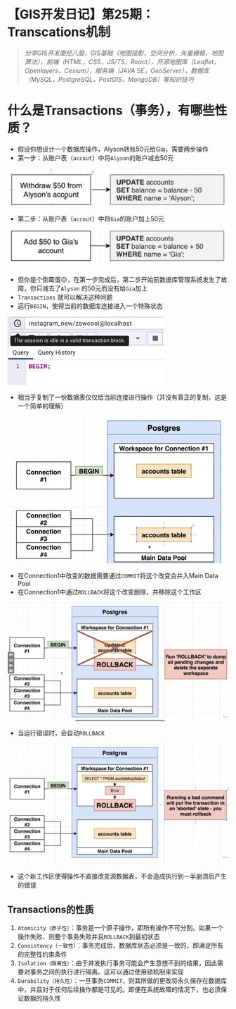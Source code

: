 # 【GIS开发日记】第25期： Transcations机制

> *分享GIS开发面经八股，GIS基础（地图投影，空间分析，矢量栅格，地图算法），前端（HTML，CSS，JS/TS，React），开源地图库（Leaflet，Openlayers，Cesium），服务端（JAVA SE，GeoServer），数据库（MySQL，PostgreSQL，PostGIS，MongoDB）等知识技巧*
> 

# 什么是Transactions（事务），有哪些性质？

- 假设你想设计一个数据库操作，Alyson转账50元给Gia，需要两步操作
- 第一步：从账户表（`accout`）中将`Alyson`的账户减去50元

![Untitled](%E3%80%90GIS%E5%BC%80%E5%8F%91%E6%97%A5%E8%AE%B0%E3%80%91%E7%AC%AC25%E6%9C%9F%EF%BC%9A%20Transcations%E6%9C%BA%E5%88%B6%200ff3d1efba5f45e68fc6982b632b4ba0/Untitled.png)

- 第二步：从账户表（`accout`）中将`Gia`的账户加上50元

![Untitled](%E3%80%90GIS%E5%BC%80%E5%8F%91%E6%97%A5%E8%AE%B0%E3%80%91%E7%AC%AC25%E6%9C%9F%EF%BC%9A%20Transcations%E6%9C%BA%E5%88%B6%200ff3d1efba5f45e68fc6982b632b4ba0/Untitled%201.png)

- 但你是个倒霉蛋😓，在第一步完成后，第二步开始前数据库管理系统发生了故障，你只减去了`Alyson` 的50元而没有给`Gia`加上
- `Transactions` 就可以解决这种问题
- 运行`BEGIN`，使得当前的数据库连接进入一个特殊状态

![Untitled](%E3%80%90GIS%E5%BC%80%E5%8F%91%E6%97%A5%E8%AE%B0%E3%80%91%E7%AC%AC25%E6%9C%9F%EF%BC%9A%20Transcations%E6%9C%BA%E5%88%B6%200ff3d1efba5f45e68fc6982b632b4ba0/Untitled%202.png)

- 相当于复制了一份数据表仅仅给当前连接进行操作（并没有真正的复制，这是一个简单的理解）

![Untitled](%E3%80%90GIS%E5%BC%80%E5%8F%91%E6%97%A5%E8%AE%B0%E3%80%91%E7%AC%AC25%E6%9C%9F%EF%BC%9A%20Transcations%E6%9C%BA%E5%88%B6%200ff3d1efba5f45e68fc6982b632b4ba0/Untitled%203.png)

- 在Connection1中改变的数据需要通过`COMMIT`将这个改变合并入Main Data Pool
- 在Connection1中通过`ROLLBACK`将这个改变删除，并移除这个工作区

![Untitled](%E3%80%90GIS%E5%BC%80%E5%8F%91%E6%97%A5%E8%AE%B0%E3%80%91%E7%AC%AC25%E6%9C%9F%EF%BC%9A%20Transcations%E6%9C%BA%E5%88%B6%200ff3d1efba5f45e68fc6982b632b4ba0/Untitled%204.png)

- 当运行错误时，会自动`ROLLBACK`

![Untitled](%E3%80%90GIS%E5%BC%80%E5%8F%91%E6%97%A5%E8%AE%B0%E3%80%91%E7%AC%AC25%E6%9C%9F%EF%BC%9A%20Transcations%E6%9C%BA%E5%88%B6%200ff3d1efba5f45e68fc6982b632b4ba0/Untitled%205.png)

- 这个新工作区使得操作不直接改变源数据表，不会造成执行到一半崩溃后产生的错误

## Transactions的性质

1. `Atomicity（原子性）`：事务是一个原子操作，即所有操作不可分割。如果一个操作失败，则整个事务失败并且`ROLLBACK`到最初状态
2. `Consistency（一致性）`：事务完成后，数据库状态必须是一致的，即满足所有的完整性约束条件
3. `Isolation（隔离性）`：由于并发执行事务可能会产生意想不到的结果，因此需要对事务之间的执行进行隔离。这可以通过使用锁机制来实现
4. `Durability（持久性）`：一旦事务`COMMIT`，则其所做的更改将永久保存在数据库中，并且对于任何后续操作都是可见的。即便在系统故障的情况下，也必须保证数据的持久性
